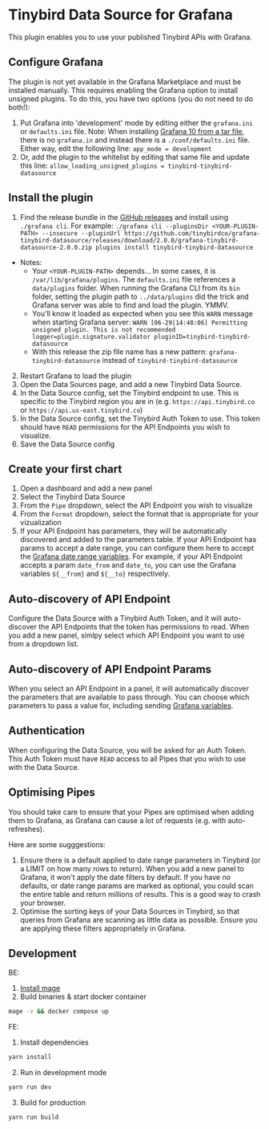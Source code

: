 # Tinybird Data Source for Grafana

This plugin enables you to use your published Tinybird APIs with Grafana.

## Configure Grafana

The plugin is not yet available in the Grafana Marketplace and must be installed manually. This requires enabling the Grafana option to install unsigned plugins. To do this, you have two options (you do not need to do both!):

1. Put Grafana into 'development' mode by editing either the `grafana.ini` or `defaults.ini` file. Note: When installing [Grafana 10 from a tar file](https://grafana.com/grafana/download?pg=get&plcmt=selfmanaged-box1-cta1&platform=mac), there is no `grafana.in` and instead there is a `./conf/defaults.ini` file. Either way, edit the following line: `app_mode = development`
2. Or, add the plugin to the whitelist by editing that same file and update this line: `allow_loading_unsigned_plugins = tinybird-tinybird-datasource`

## Install the plugin

1. Find the release bundle in the [GitHub releases](https://github.com/tinybirdco/grafana-tinybird-datasource/releases) and install using `./grafana cli`. For example: `./grafana cli --pluginsDir <YOUR-PLUGIN-PATH> --insecure --pluginUrl https://github.com/tinybirdco/grafana-tinybird-datasource/releases/download/2.0.0/grafana-tinybird-datasource-2.0.0.zip plugins install tinybird-tinybird-datasource`
+ Notes:
  + Your `<YOUR-PLUGIN-PATH>` depends... In some cases, it is `/var/lib/grafana/plugins`. The `defaults.ini` file references a `data/plugins` folder. When running the Grafana CLI from its `bin` folder, setting the plugin path to `../data/plugins` did the trick and Grafana server was able to find and load the plugin. YMMV.
  + You'll know it loaded as expected when you see this `WARN` message when starting Grafana server: `WARN [06-29|14:48:06] Permitting unsigned plugin. This is not recommended logger=plugin.signature.validator pluginID=tinybird-tinybird-datasource`
  + With this release the zip file name has a new pattern: `grafana-tinybird-datasource` instead of `tinybird-tinybird-datasource`
2. Restart Grafana to load the plugin
3. Open the Data Sources page, and add a new Tinybird Data Source.
4. In the Data Source config, set the Tinybird endpoint to use. This is specific to the Tinybird region you are in (e.g. `https://api.tinybird.co` or `https://api.us-east.tinybird.co`)
5. In the Data Source config, set the Tinybird Auth Token to use. This token should have `READ` permissions for the API Endpoints you wish to visualize.
6. Save the Data Source config

## Create your first chart

1. Open a dashboard and add a new panel
2. Select the Tinybird Data Source
3. From the `Pipe` dropdown, select the API Endpoint you wish to visualize
4. From the `Format` dropdown, select the format that is appropriate for your vizualization
5. If your API Endpoint has parameters, they will be automatically discovered and added to the parameters table. If your API Endpoint has params to accept a date range, you can configure them here to accept the [Grafana date range variables](https://grafana.com/docs/grafana/v8.5/variables/variable-types/global-variables/). For example, if your API Endpoint accepts a param `date_from` and `date_to`, you can use the Grafana variables `${__from}` and `${__to}` respectively.

## Auto-discovery of API Endpoint

Configure the Data Source with a Tinybird Auth Token, and it will auto-discover the API Endpoints that the token has permissions to read. When you add a new panel, simlpy select which API Endpoint you want to use from a dropdown list.

## Auto-discovery of API Endpoint Params

When you select an API Endpoint in a panel, it will automatically discover the parameters that are available to pass through. You can choose which parameters to pass a value for, including sending [Grafana variables](https://grafana.com/docs/grafana/v8.5/variables/variable-types/global-variables/).

## Authentication

When configuring the Data Source, you will be asked for an Auth Token. This Auth Token must have `READ` access to all Pipes that you wish to use with the Data Source.

## Optimising Pipes

You should take care to ensure that your Pipes are optimised when adding them to Grafana, as Grafana can cause a lot of requests (e.g. with auto-refreshes).

Here are some sugggestions:

1. Ensure there is a default applied to date range parameters in Tinybird (or a LIMIT on how many rows to return). When you add a new panel to Grafana, it won't apply the date filters by default. If you have no defaults, or date range params are marked as optional, you could scan the entire table and return millions of results. This is a good way to crash your browser.
2. Optimise the sorting keys of your Data Sources in Tinybird, so that queries from Grafana are scanning as little data as possible. Ensure you are applying these filters appropriately in Grafana.

## Development

BE:

1. [Install mage](https://magefile.org/)
2. Build binaries & start docker container

```bash
mage -v && docker compose up
```

FE:

1. Install dependencies

```bash
yarn install
```

2. Run in development mode

```bash
yarn run dev
```

3. Build for production

```bash
yarn run build
```
